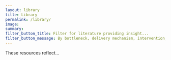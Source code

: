 ```yaml
---
layout: library
title: Library
permalink: /library/
image:
summary: 
filter_button_title: Filter for literature providing insight...
filter_button_message: By bottleneck, delivery mechanism, intervention, outcome, and domain
---
```


These resources reflect...
